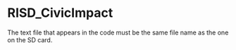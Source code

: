 # RISD_CivicImpact

The text file that appears in the code must be the same file name as the one on the SD card.

